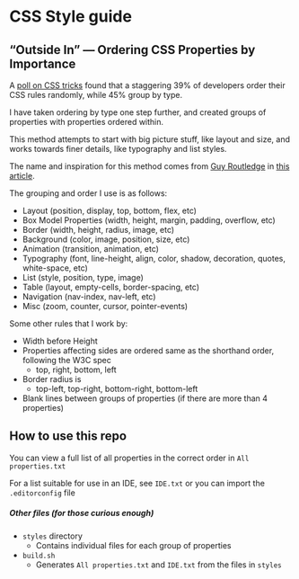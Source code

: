 # CSS Style guide

## “Outside In” — Ordering CSS Properties by Importance

A [poll on CSS tricks][1] found that a staggering 39% of developers order their CSS rules randomly, while 45% group by type.

I have taken ordering by type one step further, and created groups of properties with properties ordered within.

This method attempts to start with big picture stuff, like layout and size, and works towards finer details, like typography and list styles.

The name and inspiration for this method comes from [Guy Routledge][2] in [this article][3]. 

The grouping and order I use is as follows: 
* Layout (position, display, top, bottom, flex, etc)
* Box Model Properties (width, height, margin, padding, overflow, etc)
* Border (width, height, radius, image, etc)
* Background (color, image, position, size, etc)
* Animation (transition, animation, etc)
* Typography (font, line-height, align, color, shadow, decoration, quotes, white-space, etc)
* List (style, position, type, image)
* Table (layout, empty-cells, border-spacing, etc)
* Navigation (nav-index, nav-left, etc)
* Misc (zoom, counter, cursor, pointer-events)

Some other rules that I work by:
* Width before Height
* Properties affecting sides are ordered same as the shorthand order, following the W3C spec
  * top, right, bottom, left
* Border radius is
  * top-left, top-right, bottom-right, bottom-left
* Blank lines between groups of properties (if there are more than 4 properties)

## How to use this repo

You can view a full list of all properties in the correct order in `All properties.txt`

For a list suitable for use in an IDE, see `IDE.txt` or you can import the `.editorconfig` file

##### Other files (for those curious enough)
* `styles` directory
  * Contains individual files for each group of properties
* `build.sh`
  * Generates `All properties.txt` and `IDE.txt` from the files in `styles`

[1]: https://css-tricks.com/poll-results-how-do-you-order-your-css-properties/
[2]: http://www.guyroutledge.co.uk/
[3]: https://webdesign.tutsplus.com/articles/outside-in-ordering-css-properties-by-importance--cms-21685
